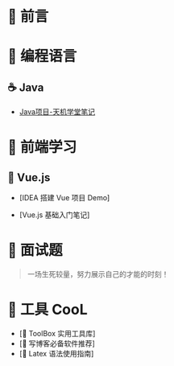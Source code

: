 # 🎨 前言

# 🍵 编程语言

## ☕️ Java

* [Java项目-天机学堂笔记](Java/天机学堂.md)

# 🥼 前端学习

## 🥉 Vue.js

* [IDEA 搭建 Vue 项目 Demo]

* [Vue.js 基础入门笔记]

# 📝   面试题

> 一场生死较量，努力展示自己的才能的时刻！



# 🔨 工具 CooL

* [🔨 ToolBox 实用工具库]
* [🔨 写博客必备软件推荐]
* [🔨 Latex 语法使用指南]


